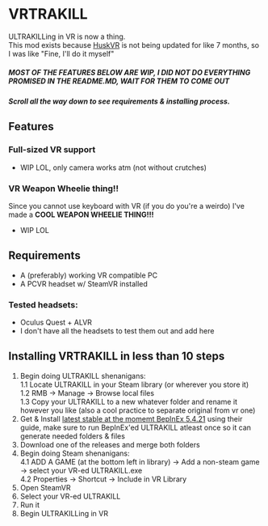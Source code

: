 # VRTRAKILL
ULTRAKILLing in VR is now a thing.  
This mod exists because [HuskVR](https://github.com/TeamDoodz/HuskVR) is not being updated for like 7 months, so I was like "Fine, I'll do it myself"  

##### MOST OF THE FEATURES BELOW ARE WIP, I DID NOT DO EVERYTHING PROMISED IN THE README.MD, WAIT FOR THEM TO COME OUT

##### Scroll all the way down to see requirements & installing process.

## Features

### Full-sized VR support
- WIP LOL, only camera works atm (not without crutches)

### VR Weapon Wheelie thing!!
Since you cannot use keyboard with VR (if you do you're a weirdo) I've made a **COOL WEAPON WHEELIE THING!!!**
- WIP LOL

## Requirements
- A (preferably) working VR compatible PC  
- A PCVR headset w/ SteamVR installed
### Tested headsets:
- Oculus Quest + ALVR  
- I don't have all the headsets to test them out and add here

## Installing VRTRAKILL in less than 10 steps
1. Begin doing ULTRAKILL shenanigans:  
  1.1 Locate ULTRAKILL in your Steam library (or wherever you store it)  
  1.2 RMB -> Manage -> Browse local files  
  1.3 Copy your ULTRAKILL to a new whatever folder and rename it however you like (also a cool practice to separate original from vr one)  
2. Get & Install [latest stable at the momemt BepInEx 5.4.21](https://github.com/BepInEx/BepInEx/releases/tag/v5.4.21) using their guide, make sure to run BepInEx'ed ULTRAKILL atleast once so it can generate needed folders & files  
3. Download one of the releases and merge both folders
4. Begin doing Steam shenanigans:  
  4.1 ADD A GAME (at the bottom left in library) -> Add a non-steam game -> select your VR-ed ULTRAKILL.exe  
  4.2 Properties -> Shortcut -> Include in VR Library
5. Open SteamVR
6. Select your VR-ed ULTRAKILL
7. Run it
8. Begin ULTRAKILLing in VR
